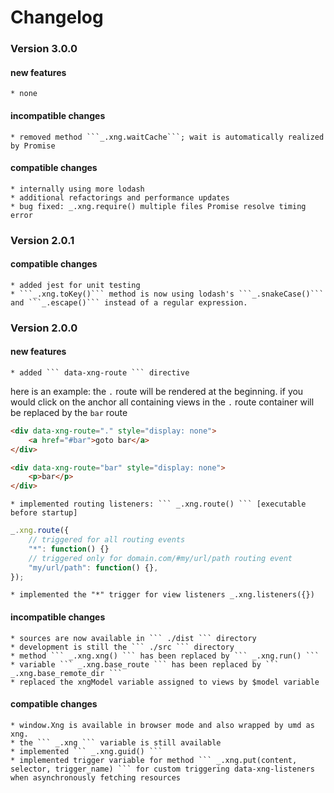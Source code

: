 # Changelog

### Version 3.0.0

#### new features
	* none

#### incompatible changes
	* removed method ```_.xng.waitCache```; wait is automatically realized by Promise
	
#### compatible changes
	* internally using more lodash
	* additional refactorings and performance updates
	* bug fixed: _.xng.require() multiple files Promise resolve timing error 

### Version 2.0.1
	
#### compatible changes
	* added jest for unit testing
	* ```_.xng.toKey()``` method is now using lodash's ```_.snakeCase()``` and ```_.escape()``` instead of a regular expression.


### Version 2.0.0

#### new features
	* added ``` data-xng-route ``` directive
	
here is an example: the ``` . ``` route will be rendered at the 
beginning. if you would click on the anchor all containing 
views in the ``` . ``` route container will be replaced by the ``` bar ``` route  
	
``` html
<div data-xng-route="." style="display: none">
	<a href="#bar">goto bar</a>
</div>

<div data-xng-route="bar" style="display: none">
	<p>bar</p>
</div>
``` 
	* implemented routing listeners: ``` _.xng.route() ``` [executable before startup]
	
``` javascript
_.xng.route({
	// triggered for all routing events
	"*": function() {}
	// triggered only for domain.com/#my/url/path routing event
	"my/url/path": function() {},  
});
``` 
	* implemented the "*" trigger for view listeners _.xng.listeners({})

 
 
#### incompatible changes
	* sources are now available in ``` ./dist ``` directory
	* development is still the ``` ./src ``` directory
	* method ``` _.xng.xng() ``` has been replaced by ``` _.xng.run() ```
	* variable ``` _.xng.base_route ``` has been replaced by ``` _.xng.base_remote_dir ```
	* replaced the xngModel variable assigned to views by $model variable
	
#### compatible changes
	* window.Xng is available in browser mode and also wrapped by umd as xng.
	* the ``` _.xng ``` variable is still available
	* implemented ``` _.xng.guid() ```
	* implemented trigger variable for method ``` _.xng.put(content, selector, trigger_name) ``` for custom triggering data-xng-listeners when asynchronously fetching resources 

